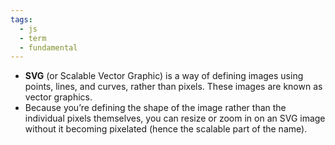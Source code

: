 ```yaml
---
tags:
  - js
  - term
  - fundamental
---
```


- **SVG** (or Scalable Vector Graphic) is a way of defining images using points, lines, and curves, rather than pixels. These images are known as vector graphics.
- Because you’re defining the shape of the image rather than the individual pixels themselves, you can resize or zoom in on an SVG image without it becoming pixelated (hence the scalable part of the name).
